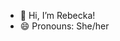 - 👋 Hi, I’m Rebecka!
- 😄 Pronouns: She/her
<!---
rgrant-math/rgrant-math is a ✨ special ✨ repository because its `README.md` (this file) appears on your GitHub profile.
You can click the Preview link to take a look at your changes.
--->
